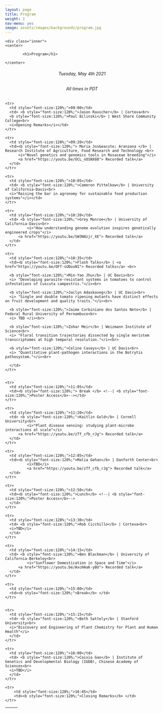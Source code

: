```yaml
---
layout: page
title: Program
weight: 2
nav-menu: yes
image: assets/images/backgrounds/program.jpg
---
```


<!-- Main -->
<div id="main" class="alt">

<!-- One -->

	<div class="inner">
	<center>

			<h1>Program</h1>

	</center>

<!-- Content -->
<!-- Table -->
<center><h6> Tuesday, May 4th 2021 </h6></center>
<center><h6> All times in PDT </h6></center>
<!-- <center><h6> A recording of each talk can be accessed by clicking on the talk title. Not all talks were recorded. </h6></center>
<h6> -->
<!-- <center> -->
<!-- Commented out room location and parking information -->
<!-- <a style="color:#c99700;" href="http://campusmap.ucdavis.edu/?b=223"> Multipurpose Room, UC Davis Student Community Center </a> 
&nbsp;&nbsp;&nbsp; | &nbsp;&nbsp;&nbsp;
<a style="color:#c99700;" href="http://taps.ucdavis.edu/parking/information/maps">UC Davis parking information</a> 
<h6>Tuesday, May 4th 2020 <h6> &nbsp;&nbsp;&nbsp; | &nbsp;&nbsp;&nbsp;
<h6>All times in PDT <h6> &nbsp;&nbsp;&nbsp; | &nbsp;&nbsp;&nbsp;

<a style="color:#c99700;" href=""> View the symposium </a> 
</center>-->

<div class="table-wrapper">
	<table>
		<thead>
			<tr>
				<th>&nbsp;</th>
				<th>&nbsp;</th>
			</tr>
		</thead>
		<tbody>

<!-- <tr>
<td style="font-size:120%;">08:00</td>
<td><i>Registration</i></td>
</tr> -->

    <tr>
      <td style="font-size:120%;">09:00</td>
      <td> <b style="font-size:120%;">Jason Rauscher</b> | Corteva<br>
      <b style="font-size:120%;">Paul Bilinski</b> | West Shore Community College<br>
      <i>Opening Remarks</i></td>
    </tr>

    <tr>
      <td style="font-size:120%;">09:20</td>
      <td><b style="font-size:120%;"> Maria Jos&eacute; Aranzana </b> | Research Institute of Agriculture, Food Research and Technology <br>  
	      <i>"Novel genetics and genomics tools in Rosaceae breeding"</i> 
	      <a href="https://youtu.be/OCL_nOSNX88"> Recorded talk</a>
      </td>
    </tr>
    
    <tr>
      <td style="font-size:120%;">10:05</td>
      <td> <b style="font-size:120%;">Cameron Pittelkow</b> | University of California-Davis<br>  
      <i>"Raising the bar in agronomy for sustainable food production systems"</i></td>
    </tr>

    <tr>
      <td style="font-size:120%;">10:20</td>
      <td> <b style="font-size:120%;">Grey Monroe</b> | University of California-Davis<br> 
              <i>"How understanding genome evolution inspires genetically engineered crops"</i>
	      <a href="https://youtu.be/SW3N8zjr_XE"> Recorded talk</a>
      </td>
    </tr>
    
    <tr>
      <td style="font-size:120%;">10:35</td>
      <td><b style="font-size:120%;">Flash Talks</b> | <a href="https://youtu.be/OFf-sUDoxNI"> Recorded talks</a> <br> 
      
      <b style="font-size:120%;">Min-Yao Jhu</b> | UC Davis<br> 
      <i> "Developing parasite-resistant systems in tomatoes to control infestations of Cuscuta campestris."</i><br>
      
      <b style="font-size:120%;">Jaclyn Adaskaveg</b> | UC Davis<br> 
      <i> "Single and double tomato ripening mutants have distinct effects on fruit development and quality traits."</i><br>
      
      <b style="font-size:120%;">Jaime Corbiniano dos Santos Neto</b> | Federal Rural University of Pernambuco<br> 
      <i> TBD </i><br>
      
      <b style="font-size:120%;">Zohar Meir</b> | Weizmann Institute of Science<br> 
      <i> "Floral transition trajectories dissected by single meristem transcriptomes at high temporal resolution."</i><br>

      <b style="font-size:120%;">Celine Caseys</b> | UC Davis<br> 
      <i> "Quantitative plant-pathogen interactions in the Botrytis pathosystem."</i><br>

      </td>
    </tr>
    
    
    <tr>
      <td style="font-size:120%;">11:05</td>
      <td><b style="font-size:120%;"> Break </b> <!--| <b style="font-size:120%;">Poster Access</b>--></td>
    </tr>
    
    <tr>
      <td style="font-size:120%;">11:20</td>
      <td> <b style="font-size:120%;">Kaitlin Gold</b> | Cornell University<br>  
              <i>"Plant disease sensing: studying plant-microbe interactions at scale"</i>
	      <a href="https://youtu.be/zTf_cfb_rJg"> Recorded talk</a>
      </td>
    </tr>

    <tr>
      <td style="font-size:120%;">12:05</td>
      <td><b style="font-size:120%;">Malia Gehan</b> | Danforth Center<br>  
              <i>TBD</i>
              <a href="https://youtu.be/zTf_cfb_rJg"> Recorded talk</a>
      </td>
    </tr>
    
    <tr>
      <td style="font-size:120%;">12:50</td>
      <td><b style="font-size:120%;">Lunch</b> <!--| <b style="font-size:120%;">Poster Access</b>-->
      </td>
    </tr>

    <tr>
      <td style="font-size:120%;">13:30</td>
      <td> <b style="font-size:120%;">Rob Cicchillo</b> | Corteva<br>  
      <i>TBD</i>
      </td>
    </tr>
    
    <tr>
      <td style="font-size:120%;">14:15</td>
      <td> <b style="font-size:120%;">Ben Blackman</b> | University of California-Berkeley<br>  
              <i>"Sunflower Domestication in Space and Time"</i>
	      <a href="https://youtu.be/AxcHAaK-yBU"> Recorded talk</a>
      </td>
    </tr>

    <tr>
      <td style="font-size:120%;">15:00</td>
      <td><b style="font-size:120%;">Break</b> </td>
    </tr>


    <tr>
      <td style="font-size:120%;">15:15</td>
      <td> <b style="font-size:120%;">Beth Sattely</b> | Stanford University<br>  
      <i>"Discovery and Engineering of Plant Chemistry for Plant and Human Health"</i>
      </td>
    </tr>

    <tr>
      <td style="font-size:120%;">16:00</td>
      <td> <b style="font-size:120%;">Caixia Gao</b> | Institute of Genetics and Developmental Biology (IGDB), Chinese Academy of Sciences<br> 
      <i>TBD</i>
      </td>
    </tr>
    
    <tr>
        <td style="font-size:120%;">16:45</td>
        <td><b style="font-size:120%;">Closing Remarks</b> </td>
    </tr>

  <!-- </tbody>
</table>
</div> -->
<!--</h6>-->
<!-- Commented out lunch and memorabilia note -->
<!--<p style="text-align: left;"><i> - Lunch for first 200 attendees and memorabilia provided</i></p> -->

<!--</div>
</div> -->
